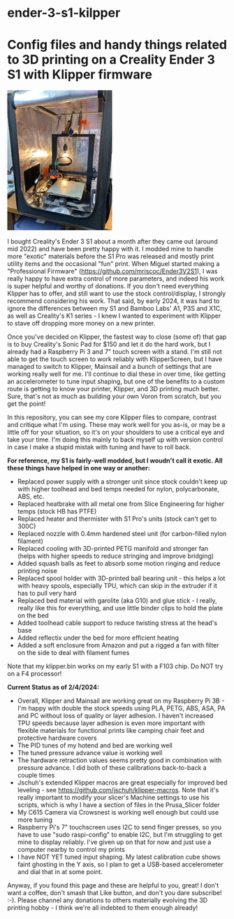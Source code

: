 # ender-3-s1-kilpper
<h1>Config files and handy things related to 3D printing on a Creality Ender 3 S1 with Klipper firmware</h1>

![My Creality Ender 3 S1](IMG_7378.jpeg "My Creality Ender 3 S1")

I bought Creality's Ender 3 S1 about a month after they came out (around mid 2022) and have been pretty happy with it.  I modded mine to handle more "exotic" materials before the S1 Pro was released and mostly print utility items and the occasional "fun" print.  When Miguel started making a "Professional Firmware" (https://github.com/mriscoc/Ender3V2S1), I was really happy to have extra control of more parameters, and indeed his work is super helpful and worthy of donations.  If you don't need everything Klipper has to offer, and still want to use the stock control/display, I strongly recommend considering his work.  That said, by early 2024, it was hard to ignore the differences between my S1 and Bamboo Labs' A1, P3S and X1C, as well as Creality's K1 series - I knew I wanted to experiment with Klipper to stave off dropping more money on a new printer.

Once you've decided on Klipper, the fastest way to close (some of) that gap is to buy Creality's Sonic Pad for $150 and let it do the hard work, but I already had a Raspberry Pi 3 and 7" touch screen with a stand.  I'm still not able to get the touch screen to work reliably with KlipperScreen, but I have managed to switch to Klipper, Mainsail and a bunch of settings that are working really well for me.  I'll continue to dial these in over time, like getting an accelerometer to tune input shaping, but one of the benefits to a custom route is getting to know your printer, Klipper, and 3D printing much better.  Sure, that's not as much as building your own Voron from scratch, but you get the point!

In this repository, you can see my core Klipper files to compare, contrast and critique what I'm using.  These may work well for you as-is, or may be a little off for your situation, so it's on your shoulders to use a critical eye and take your time.  I'm doing this mainly to back myself up with version control in case I make a stupid mistak with tuning and have to roll back.

<b>For reference, my S1 is fairly-well modded, but I woudn't call it exotic.  All these things have helped in one way or another:</b>
- Replaced power supply with a stronger unit since stock couldn't keep up with higher toolhead and bed temps needed for nylon, polycarbonate, ABS, etc.
- Replaced heatbrake with all metal one from Slice Engineering for higher temps (stock HB has PTFE)
- Replaced heater and thermister with S1 Pro's units (stock can't get to 300C)
- Replaced nozzle with 0.4mm hardened steel unit (for carbon-filled nylon filament)
- Replaced cooling with 3D-printed PETG manifold and stronger fan (helps with higher speeds to reduce stringing and improve bridging)
- Added squash balls as feet to absorb some motion ringing and reduce printing noise
- Replaced spool holder with 3D-printed ball bearing unit - this helps a lot with heavy spools, especially TPU, which can skip in the extruder if it has to pull very hard
- Replaced bed material with garolite (aka G10) and glue stick - I really, really like this for everything, and use little binder clips to hold the plate on the bed
- Added toolhead cable support to reduce twisting stress at the head's base
- Added reflectix under the bed for more efficient heating
- Added a soft enclosure from Amazon and put a rigged a fan with filter on the side to deal with filament fumes

Note that my klipper.bin works on my early S1 with a F103 chip.  Do NOT try on a F4 processor!

<b>Current Status as of 2/4/2024:</b>
- Overall, Klipper and Mainsail are working great on my Raspberry Pi 3B - I'm happy with double the stock speeds using PLA, PETG, ABS, ASA, PA and PC without loss of quality or layer adhesion.  I haven't increased TPU speeds because layer adhesion is even more important with flexible materials for functional prints like camping chair feet and protective hardware covers
- The PID tunes of my hotend and bed are working well
- The tuned pressure advance value is working well
- The hardware retraction values seems pretty good in combination with pressure advance.  I did both of these calibrations back-to-back a couple times
- Jschuh's extended Klipper macros are great especially for improved bed leveling - see https://github.com/jschuh/klipper-macros.  Note that it's really important to modify your slicer's Machine settings to use his scripts, which is why I have a section of files in the Prusa_Slicer folder
- My C615 Camera via Crowsnest is working well enough but could use more tuning
- Raspberry Pi's 7" touchscreen uses I2C to send finger presses, so you have to use "sudo raspi-config" to enable I2C, but I'm struggling to get mine to display reliably. I've given up on that for now and just use a computer nearby to control my prints
- I have NOT YET tuned input shaping.  My latest calibration cube shows faint ghosting in the Y axis, so I plan to get a USB-based accelerometer and dial that in at some point.

Anyway, if you found this page and these are helpful to you, great!  I don't want a coffee, don't smash that Like button, and don't you dare subscribe! :-).  Please channel any donations to others materially evolving the 3D printing hobby - I think we're all indebted to them enough already!
